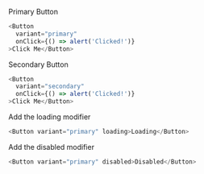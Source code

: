 Primary Button

```js
<Button
  variant="primary"
  onClick={() => alert('Clicked!')}
>Click Me</Button>
```

Secondary Button

```js
<Button
  variant="secondary"
  onClick={() => alert('Clicked!')}
>Click Me</Button>
```

Add the loading modifier

```js
<Button variant="primary" loading>Loading</Button>
```

Add the disabled modifier

```js
<Button variant="primary" disabled>Disabled</Button>
```
